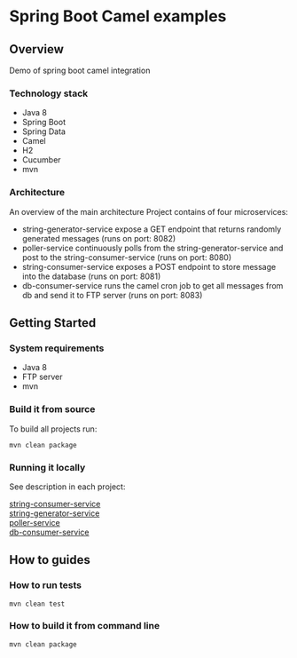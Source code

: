 # Spring Boot Camel examples

## Overview

Demo of spring boot camel integration

### Technology stack
 - Java 8 
 - Spring Boot 
 - Spring Data 
 - Camel 
 - H2 
 - Cucumber
 - mvn 

### Architecture

An overview of the main architecture
Project contains of four microservices:
 - string-generator-service expose a GET endpoint that returns randomly generated messages (runs on port: 8082)
 - poller-service continuously polls from the string-generator-service and post to the string-consumer-service (runs on port: 8080)
 - string-consumer-service exposes a POST endpoint to store message into the database (runs on port: 8081)
 - db-consumer-service runs the camel cron job to get all messages from db and send it to FTP server (runs on port: 8083)


## Getting Started

### System requirements
 - Java 8
 - FTP server
 - mvn

### Build it from source
To build all projects run:

```mvn clean package```
### Running it locally
See description in each project:

 [string-consumer-service](/string-consumer-service/README.md/)    
 [string-generator-service](/string-generator-service/README.md/)    
 [poller-service](/poller-services/README.md/)   
 [db-consumer-service](/db-consumer-service/README.md/)   


## How to guides

### How to run tests
```mvn clean test```
### How to build it from command line
```mvn clean package```




